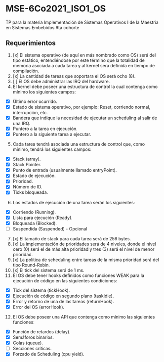# MSE-6Co2021_ISO1_OS
TP para la materia Implementación de Sistemas Operativos I de la Maestría en Sistemas Embebidos 6ta cohorte

## Requerimientos

1. [x] El sistema operativo (de aquí en más nombrado como OS) será del tipo estático,
entendiéndose por este término que la totalidad de memoria asociada a cada tarea y al
kernel será definida en tiempo de compilación.
2. [x] La cantidad de tareas que soportara el OS será ocho (8).
3. [ ] El OS debe administrar las IRQ del hardware.
4. El kernel debe poseer una estructura de control la cual contenga como mínimo los
siguientes campos:
- [x] Último error ocurrido.
- [x] Estado de sistema operativo, por ejemplo: Reset, corriendo normal, interrupción,
etc.
- [x] Bandera que indique la necesidad de ejecutar un scheduling al salir de una IRQ.
- [x] Puntero a la tarea en ejecución.
- [x] Puntero a la siguiente tarea a ejecutar.
5. Cada tarea tendrá asociada una estructura de control que, como mínimo, tendrá los
siguientes campos:
- [x] Stack (array).
- [x] Stack Pointer.
- [x] Punto de entrada (usualmente llamado entryPoint).
- [x] Estado de ejecución.
- [x] Prioridad.
- [x] Número de ID.
- [x] Ticks bloqueada.
6. Los estados de ejecución de una tarea serán los siguientes:
- [x] Corriendo (Running).
- [x] Lista para ejecución (Ready).
- [x] Bloqueada (Blocked).
- [ ] Suspendida (Suspended) - Opcional
7. [x] El tamaño de stack para cada tarea será de 256 bytes.
8. [x] La implementación de prioridades será de 4 niveles, donde el nivel cero (0) será el de más alta prioridad y tres (3) será el nivel de menor prioridad.
9. [x] La política de scheduling entre tareas de la misma prioridad será del tipo Round-Robin.
10. [x] El tick del sistema será de 1 ms.
11. El OS debe tener hooks definidos como funciones WEAK para la ejecución de código en las siguientes condiciones:
- [x] Tick del sistema (tickHook).
- [x] Ejecución de código en segundo plano (taskIdle).
- [x] Error y retorno de una de las tareas (returnHook).
- [x] Error del OS (errorHook).
12. El OS debe poseer una API que contenga como mínimo las siguientes funciones:
- [x] Función de retardos (delay).
- [x] Semáforos binarios.
- [x] Colas (queue).
- [ ] Secciones críticas.
- [x] Forzado de Scheduling (cpu yield).
